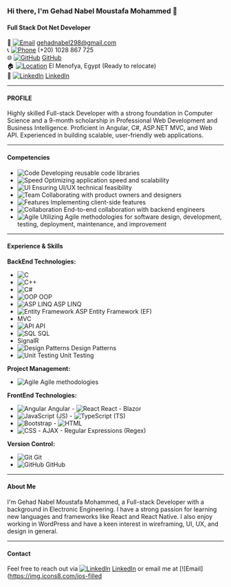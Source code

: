 ### Hi there, I'm Gehad Nabel Moustafa Mohammed 👋

#### Full Stack Dot Net Developer

📧 [![Email](https://img.icons8.com/ios-filled/20/000000/email.png)](mailto:gehadnabel298@gmail.com) gehadnabel298@gmail.com  
📞 [![Phone](https://img.icons8.com/ios-filled/20/000000/phone.png)](tel:+201028867725) (+20) 1028 867 725  
🌐 [![GitHub](https://img.icons8.com/ios-glyphs/20/000000/github.png)](https://github.com/GehadNabel24) [GitHub](https://github.com/GehadNabel24)  
🏠 [![Location](https://img.icons8.com/ios-filled/20/000000/marker.png)](https://www.google.com/maps/place/El+Menofya,+Egypt) El Menofya, Egypt (Ready to relocate)  
🔗 [![LinkedIn](https://img.icons8.com/ios-filled/20/000000/linkedin.png)](https://linkedin.com/in/gehad-nabel-a772bb213) [LinkedIn](https://linkedin.com/in/gehad-nabel-a772bb213)

---

#### PROFILE

Highly skilled Full-stack Developer with a strong foundation in Computer Science and a 9-month scholarship in Professional Web Development and Business Intelligence. Proficient in Angular, C#, ASP.NET MVC, and Web API. Experienced in building scalable, user-friendly web applications.

---

#### Competencies

- ![Code](https://img.icons8.com/ios-filled/16/000000/source-code.png) Developing reusable code libraries
- ![Speed](https://img.icons8.com/ios-filled/16/000000/speed.png) Optimizing application speed and scalability
- ![UI](https://img.icons8.com/ios-filled/16/000000/design.png) Ensuring UI/UX technical feasibility
- ![Team](https://img.icons8.com/ios-filled/16/000000/conference-call.png) Collaborating with product owners and designers
- ![Features](https://img.icons8.com/ios-filled/16/000000/new.png) Implementing client-side features
- ![Collaboration](https://img.icons8.com/ios-filled/16/000000/network.png) End-to-end collaboration with backend engineers
- ![Agile](https://img.icons8.com/ios-filled/16/000000/scrum.png) Utilizing Agile methodologies for software design, development, testing, deployment, maintenance, and improvement

---

#### Experience & Skills

**BackEnd Technologies:**
- ![C](https://img.icons8.com/color/16/000000/c-programming.png) 
- ![C++](https://img.icons8.com/color/16/000000/c-plus-plus-logo.png) 
- ![C#](https://img.icons8.com/color/16/000000/c-sharp-logo.png) 
- ![OOP](https://img.icons8.com/color/16/000000/object.png) OOP
- ![ASP LINQ](https://img.icons8.com/ios-filled/16/000000/code.png) ASP LINQ
- ![Entity Framework](https://img.icons8.com/ios-filled/16/000000/database.png) ASP Entity Framework (EF)
-  MVC
- ![API](https://img.icons8.com/ios-filled/16/000000/api.png) API
- ![SQL](https://img.icons8.com/ios-filled/16/000000/sql.png) SQL
- SignalR
- ![Design Patterns](https://img.icons8.com/ios-filled/16/000000/pattern.png) Design Patterns
- ![Unit Testing](https://img.icons8.com/ios-filled/16/000000/test-tube.png) Unit Testing

**Project Management:**
- ![Agile](https://img.icons8.com/ios-filled/16/000000/scrum.png) Agile methodologies

**FrontEnd Technologies:**
- ![Angular](https://img.icons8.com/color/16/000000/angularjs.png) Angular   - ![React](https://img.icons8.com/color/16/000000/react-native.png) React  -  Blazor
- ![JavaScript](https://img.icons8.com/color/16/000000/javascript.png)  (JS)  - ![TypeScript](https://img.icons8.com/color/16/000000/typescript.png)  (TS)
- ![Bootstrap](https://img.icons8.com/color/16/000000/bootstrap.png)   - ![HTML](https://img.icons8.com/color/16/000000/html-5.png) 
- ![CSS](https://img.icons8.com/color/16/000000/css3.png)    - AJAX   -  Regular Expressions (Regex)

**Version Control:**
- ![Git](https://img.icons8.com/color/16/000000/git.png) Git
- ![GitHub](https://img.icons8.com/material-rounded/16/000000/github.png) GitHub

---

#### About Me

I'm Gehad Nabel Moustafa Mohammed, a Full-stack Developer with a background in Electronic Engineering. I have a strong passion for learning new languages and frameworks like React and React Native. I also enjoy working in WordPress and have a keen interest in wireframing, UI, UX, and design in general.

---

#### Contact

Feel free to reach out via [![LinkedIn](https://img.icons8.com/ios-filled/16/000000/linkedin.png)](https://linkedin.com/in/gehad-nabel-a772bb213) [LinkedIn](https://linkedin.com/in/gehad-nabel-a772bb213) or email me at [![Email](https://img.icons8.com/ios-filled

<!--
**GehadNabel24/GehadNabel24** is a ✨ _special_ ✨ repository because its `README.md` (this file) appears on your GitHub profile.

Here are some ideas to get you started:

- 🔭 I’m currently working on ...
- 🌱 I’m currently learning ...
- 👯 I’m looking to collaborate on ...
- 🤔 I’m looking for help with ...
- 💬 Ask me about ...
- 📫 How to reach me: ...
- 😄 Pronouns: ...
- ⚡ Fun fact: ...
-->
